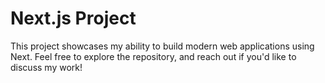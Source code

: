 # Next.js Project

This project showcases my ability to build modern web applications using Next. Feel free to explore the repository, and reach out if you'd like to discuss my work!
